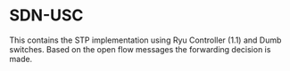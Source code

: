# SDN-USC
This contains the STP implementation using Ryu Controller (1.1) and Dumb switches. Based on the open flow messages the forwarding decision is made.
